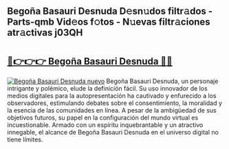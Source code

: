 ## Begoña Basauri Desnuda D𝚎sn𝚞dos filtr𝚊dos - Parts-qmb Vid𝚎os f𝚘tos - N𝚞evas filtr𝚊ciones atr𝚊ctivas j03QH

# <h2><a href="http://mbcr5ay.tromn.icu/?c=Bego%c3%b1a+Basauri+Desnuda">🔗👉👉👉 Begoña Basauri Desnuda 🔗🔗</a></h2>

[![Begoña Basauri Desnuda nuevo](https://i.imgur.com/pEAQMta.gif)](http://mbcr5ay.tromn.icu/?c=Bego%c3%b1a+Basauri+Desnuda)
Begoña Basauri Desnuda, un personaje intrigante y polémico, elude la definición fácil. Su uso innovador de los medios digitales para la autopresentación ha cautivado y enfurecido a los observadores, estimulando debates sobre el consentimiento, la moralidad y la esencia de las comunidades en línea. A pesar de la ambigüedad de sus objetivos futuros, su papel en la configuración del mundo virtual es incuestionable. Armado con un espíritu inquebrantable y un atractivo innegable, el alcance de Begoña Basauri Desnuda en el universo digital no tiene límites.
